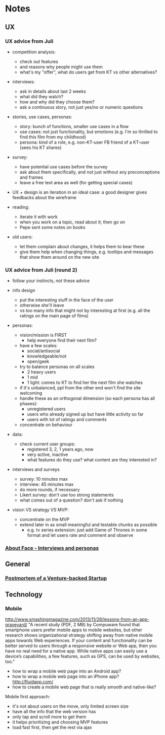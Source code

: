 # Notes


## UX


### UX advice from Juli

- competition analysis:
    - check out features
    - and reasons why people might use them
    - what's my "offer", what do users get from KT vs other alternatives?

- interviews:
    - ask in details about last 2 weeks
    - what did they watch?
    - how and why did they choose them?
    - ask a continuous story, not just yes/no or numeric questions

- stories, use cases, personas:
    - story: bunch of functions, smaller use cases in a flow
    - use cases: not just functionality, but emotions (e.g. I'm so thrilled to find this film from my childhood)
    - persona: kind of a role, e.g. non-KT-user FB friend of a KT-user (sees his KT shares)

- survey:
    - have potential use cases before the survey
    - ask about them specifically, and not just without any preconceptions and frames
    - leave a free text area as well (for getting special cases)

- UX + design is an iteration in an ideal case: a good designer gives feedbacks about the wireframe

- reading:
    - iterate it with work
    - when you work on a topic, read about it; then go on
    - Pepe sent some notes on books

- old users:
    - let them complain about changes, it helps them to bear these
    - give them help when changing things, e.g. tooltips and messages that show them around on the new site


### UX advice from Juli (round 2)

- follow your instincts, not these advice

- info design
    - put the interesting stuff in the face of the user
    - otherwise she'll leave
    - vs too many info that might not by interesting at first (e.g. all the ratings on the main page of films)

- personas:
    - vision/mission is FIRST
        - help everyone find their next film?
    - have a few scales:
        - social/antisocial
        - knowledgeable/not
        - open/geek
    - try to balance personas on all scales
        - 2 heavy users
        - 1 mid
        - 1 light: comes to KT to find her the next film she watches
    - if it's unbalanced, ppl from the other end won't find the site welcoming
    - handle these as an orthogonal dimension (so each persona has all phases):
        - unregistered users
        - users who already signed up but have little activity so far
        - users with lot of ratings and comments
    - concentrate on behaviour

- data:
    - check current user groups:
        - registered 3, 2, 1 years ago, now
        - very active, inactive
        - what features do they use? what content are they interested in?

- interviews and surveys
    - survey: 10 minutes max
    - interview: 45 minutes max
    - do more rounds, if necessary
    - Likert survey: don't use too strong statements
    - what comes out of a question? don't ask if nothing

- vision VS strategy VS MVP:
    - concentrate on the MVP
    - extend later in as small meaningful and testable chunks as possible
        - e.g. tv series extension: just add Game of Thrones in some format and let users rate and comment and observe


### [About Face - Interviews and personas](about-face-interviews-and-personas.md)



## General

### [Postmortem of a Venture-backed Startup](postmortem-of-a-venture-backed-startup.md)



## Technology

### Mobile

http://www.smashingmagazine.com/2013/11/28/lessons-from-an-app-graveyard/
"A recent study (PDF, 2 MB) by Compuware found that smartphone users prefer mobile apps to mobile websites, but other research shows organizational strategy shifting away from native mobile apps towards Web experiences. If your content and functionality can be better served to users through a responsive website or Web app, then you have no real need for a native app. While native apps can easily use a device’s capabilities, a few features, such as GPS, can be used by websites, too."

- how to wrap a mobile web page into an Android app?
- how to wrap a mobile web page into an iPhone app? http://fluidapp.com/
- how to create a mobile web page that is really smooth and native-like?

Mobile first approach:

- it's not about users on the move, only limited screen size
- have all the info that the web version has
- only tap and scroll more to get them
- it helps prioritizing and choosing MVP features
- load fast first, then get the rest via ajax

